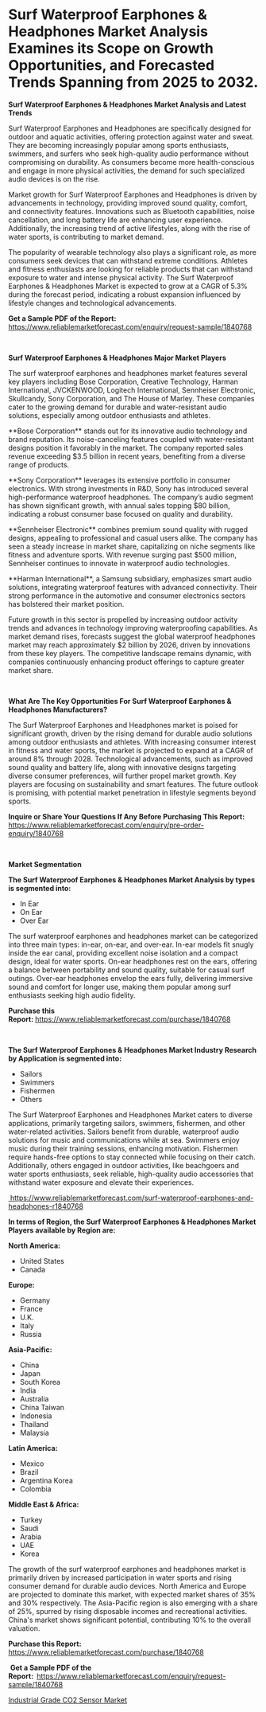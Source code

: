 <p><h1>Surf Waterproof Earphones & Headphones Market Analysis Examines its Scope on Growth Opportunities, and Forecasted Trends Spanning from 2025 to 2032.</h1></p><p><strong>Surf Waterproof Earphones & Headphones Market Analysis and Latest Trends</strong></p>
<p><p>Surf Waterproof Earphones and Headphones are specifically designed for outdoor and aquatic activities, offering protection against water and sweat. They are becoming increasingly popular among sports enthusiasts, swimmers, and surfers who seek high-quality audio performance without compromising on durability. As consumers become more health-conscious and engage in more physical activities, the demand for such specialized audio devices is on the rise.</p><p>Market growth for Surf Waterproof Earphones and Headphones is driven by advancements in technology, providing improved sound quality, comfort, and connectivity features. Innovations such as Bluetooth capabilities, noise cancellation, and long battery life are enhancing user experience. Additionally, the increasing trend of active lifestyles, along with the rise of water sports, is contributing to market demand.</p><p>The popularity of wearable technology also plays a significant role, as more consumers seek devices that can withstand extreme conditions. Athletes and fitness enthusiasts are looking for reliable products that can withstand exposure to water and intense physical activity. The Surf Waterproof Earphones & Headphones Market is expected to grow at a CAGR of 5.3% during the forecast period, indicating a robust expansion influenced by lifestyle changes and technological advancements.</p></p>
<p><strong>Get a Sample PDF of the Report:&nbsp;</strong> <a href="https://www.reliablemarketforecast.com/enquiry/request-sample/1840768?utm_campaign=1130&utm_medium=2&utm_source=Github&utm_content=ia&utm_term=13022025&utm_id=surf-waterproof-earphones-headphones">https://www.reliablemarketforecast.com/enquiry/request-sample/1840768</a></p>
<p>&nbsp;</p>
<p><strong>Surf Waterproof Earphones & Headphones Major Market Players</strong></p>
<p><p>The surf waterproof earphones and headphones market features several key players including Bose Corporation, Creative Technology, Harman International, JVCKENWOOD, Logitech International, Sennheiser Electronic, Skullcandy, Sony Corporation, and The House of Marley. These companies cater to the growing demand for durable and water-resistant audio solutions, especially among outdoor enthusiasts and athletes.</p><p>**Bose Corporation** stands out for its innovative audio technology and brand reputation. Its noise-canceling features coupled with water-resistant designs position it favorably in the market. The company reported sales revenue exceeding $3.5 billion in recent years, benefiting from a diverse range of products.</p><p>**Sony Corporation** leverages its extensive portfolio in consumer electronics. With strong investments in R&D, Sony has introduced several high-performance waterproof headphones. The company’s audio segment has shown significant growth, with annual sales topping $80 billion, indicating a robust consumer base focused on quality and durability.</p><p>**Sennheiser Electronic** combines premium sound quality with rugged designs, appealing to professional and casual users alike. The company has seen a steady increase in market share, capitalizing on niche segments like fitness and adventure sports. With revenue surging past $500 million, Sennheiser continues to innovate in waterproof audio technologies.</p><p>**Harman International**, a Samsung subsidiary, emphasizes smart audio solutions, integrating waterproof features with advanced connectivity. Their strong performance in the automotive and consumer electronics sectors has bolstered their market position.</p><p>Future growth in this sector is propelled by increasing outdoor activity trends and advances in technology improving waterproofing capabilities. As market demand rises, forecasts suggest the global waterproof headphones market may reach approximately $2 billion by 2026, driven by innovations from these key players. The competitive landscape remains dynamic, with companies continuously enhancing product offerings to capture greater market share.</p></p>
<p>&nbsp;</p>
<p><strong>What Are The Key Opportunities For Surf Waterproof Earphones & Headphones Manufacturers?</strong></p>
<p><p>The Surf Waterproof Earphones and Headphones market is poised for significant growth, driven by the rising demand for durable audio solutions among outdoor enthusiasts and athletes. With increasing consumer interest in fitness and water sports, the market is projected to expand at a CAGR of around 8% through 2028. Technological advancements, such as improved sound quality and battery life, along with innovative designs targeting diverse consumer preferences, will further propel market growth. Key players are focusing on sustainability and smart features. The future outlook is promising, with potential market penetration in lifestyle segments beyond sports.</p></p>
<p><strong>Inquire or Share Your Questions If Any Before Purchasing This Report:</strong> <a href="https://www.reliablemarketforecast.com/enquiry/pre-order-enquiry/1840768?utm_campaign=1130&utm_medium=2&utm_source=Github&utm_content=ia&utm_term=13022025&utm_id=surf-waterproof-earphones-headphones">https://www.reliablemarketforecast.com/enquiry/pre-order-enquiry/1840768</a></p>
<p>&nbsp;</p>
<p><strong>Market Segmentation</strong></p>
<p><strong>The Surf Waterproof Earphones & Headphones Market Analysis by types is segmented into:</strong></p>
<p><ul><li>In Ear</li><li>On Ear</li><li>Over Ear</li></ul></p>
<p><p>The surf waterproof earphones and headphones market can be categorized into three main types: in-ear, on-ear, and over-ear. In-ear models fit snugly inside the ear canal, providing excellent noise isolation and a compact design, ideal for water sports. On-ear headphones rest on the ears, offering a balance between portability and sound quality, suitable for casual surf outings. Over-ear headphones envelop the ears fully, delivering immersive sound and comfort for longer use, making them popular among surf enthusiasts seeking high audio fidelity.</p></p>
<p><strong>Purchase this Report:&nbsp;</strong><a href="https://www.reliablemarketforecast.com/purchase/1840768?utm_campaign=1130&utm_medium=2&utm_source=Github&utm_content=ia&utm_term=13022025&utm_id=surf-waterproof-earphones-headphones">https://www.reliablemarketforecast.com/purchase/1840768</a></p>
<p>&nbsp;</p>
<p><strong>The Surf Waterproof Earphones & Headphones Market Industry Research by Application is segmented into:</strong></p>
<p><ul><li>Sailors</li><li>Swimmers</li><li>Fishermen</li><li>Others</li></ul></p>
<p><p>The Surf Waterproof Earphones and Headphones Market caters to diverse applications, primarily targeting sailors, swimmers, fishermen, and other water-related activities. Sailors benefit from durable, waterproof audio solutions for music and communications while at sea. Swimmers enjoy music during their training sessions, enhancing motivation. Fishermen require hands-free options to stay connected while focusing on their catch. Additionally, others engaged in outdoor activities, like beachgoers and water sports enthusiasts, seek reliable, high-quality audio accessories that withstand water exposure and elevate their experiences.</p></p>
<p><a href="https://www.reliablemarketforecast.com/surf-waterproof-earphones-and-headphones-r1840768?utm_campaign=1130&utm_medium=2&utm_source=Github&utm_content=ia&utm_term=13022025&utm_id=surf-waterproof-earphones-headphones">&nbsp;https://www.reliablemarketforecast.com/surf-waterproof-earphones-and-headphones-r1840768</a></p>
<p><strong>In terms of Region, the Surf Waterproof Earphones & Headphones Market Players available by Region are:</strong></p>
<p>
    <p> <strong> North America: </strong>
        <ul>
            <li>United States</li>
            <li>Canada</li>
        </ul>
        </p> 
    <p> <strong> Europe: </strong>
        <ul>
            <li>Germany</li>
            <li>France</li>
            <li>U.K.</li>
            <li>Italy</li>
            <li>Russia</li>
        </ul>
        </p> 
    <p> <strong> Asia-Pacific: </strong>
        <ul>
            <li>China</li>
            <li>Japan</li>
            <li>South Korea</li>
            <li>India</li>
            <li>Australia</li>
            <li>China Taiwan</li>
            <li>Indonesia</li>
            <li>Thailand</li>
            <li>Malaysia</li>
        </ul>
        </p> 
    <p> <strong> Latin America: </strong>
        <ul>
            <li>Mexico</li>
            <li>Brazil</li>
            <li>Argentina Korea</li>
            <li>Colombia</li>
        </ul>
        </p> 
    <p> <strong> Middle East & Africa: </strong>
        <ul>
            <li>Turkey</li>
            <li>Saudi</li>
            <li>Arabia</li>
            <li>UAE</li>
            <li>Korea</li>
        </ul>
    </p>
    </p>
<p><p>The growth of the surf waterproof earphones and headphones market is primarily driven by increased participation in water sports and rising consumer demand for durable audio devices. North America and Europe are projected to dominate this market, with expected market shares of 35% and 30% respectively. The Asia-Pacific region is also emerging with a share of 25%, spurred by rising disposable incomes and recreational activities. China's market shows significant potential, contributing 10% to the overall valuation.</p></p>
<p><strong>Purchase this Report: </strong><a href="https://www.reliablemarketforecast.com/purchase/1840768?utm_campaign=1130&utm_medium=2&utm_source=Github&utm_content=ia&utm_term=13022025&utm_id=surf-waterproof-earphones-headphones">https://www.reliablemarketforecast.com/purchase/1840768</a></p>
<p>&nbsp;<strong>Get a Sample PDF of the Report:&nbsp;&nbsp;</strong><a href="https://www.reliablemarketforecast.com/enquiry/request-sample/1840768?utm_campaign=1130&utm_medium=2&utm_source=Github&utm_content=ia&utm_term=13022025&utm_id=surf-waterproof-earphones-headphones">https://www.reliablemarketforecast.com/enquiry/request-sample/1840768</a></p>
<p><strong></strong></p>
<p><p><a href="https://github.com/RickHolmes3/Market-Research-Report-List-7/blob/main/industrial-grade-co2-sensor-market.md?utm_campaign=1130&utm_medium=2&utm_source=Github&utm_content=ia&utm_term=13022025&utm_id=surf-waterproof-earphones-headphones">Industrial Grade CO2 Sensor Market</a></p></p>